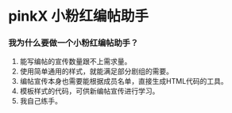 # pinkX 小粉红编帖助手

### 我为什么要做一个小粉红编帖助手？
1. 能写编帖的宣传数量跟不上需求量。
2. 使用简单通用的样式，就能满足部分剧组的需要。
3. 编帖宣传本身也需要能根据成员名单，直接生成HTML代码的工具。
4. 模板样式的代码，可供新编帖宣传进行学习。
5. 我自己练手。
